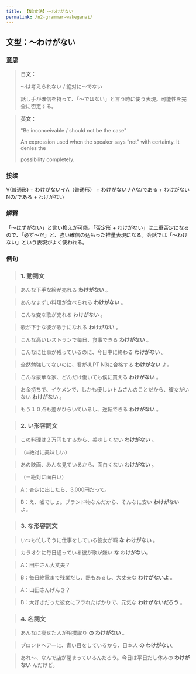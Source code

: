 ```yaml
---
title: 【N3文法】〜わけがない
permalink: /n2-grammar-wakeganai/
---
```


## 文型：〜わけがない

### 意思

> **日文：**
> 
> ～は考えられない / 絶対に〜でない
> 
> 話し手が確信を持って、「〜ではない」と言う時に使う表現。可能性を完全に否定する。


> **英文：**
> 
> "Be inconceivable / should not be the case"
> 
> An expression used when the speaker says “not” with certainty. It denies the
> 
> possibility completely.


### 接续

V(普通形) + わけがないイA（普通形） + わけがないナAな/である + わけがないNの/である + わけがない

### 解释

「〜はずがない」と言い換えが可能。「否定形 + わけがない」は二重否定になるので、「必ず〜だ」と、強い確信の込もった推量表現になる。会話では「〜わけない」という表現がよく使われる。

### 例句

> ### 1\. 動詞文

> あんな下手な絵が売れる **わけがない** 。

> あんなまずい料理が食べられる **わけがない** 。

> こんな変な歌が売れる **わけがない** 。

> 歌が下手な彼が歌手になれる **わけがない** 。

> こんな高いレストランで毎日、食事できる **わけがない** 。

> こんなに仕事が残っているのに、今日中に終わる **わけがない** 。

> 全然勉強してないのに、君がJLPT N3に合格する **わけがない** よ。

> こんな豪華な家、どんだけ働いても僕に買える **わけがない** 。

> お金持ちで、イケメンで、しかも優しいトムさんのことだから、彼女がいない **わけがない** 。

> もう１０点も差がひらいているし、逆転できる **わけがない** 。

> ### 2\. い形容詞文

> この料理は２万円もするから、美味しくない **わけがない** 。

> （=絶対に美味しい）

> あの映画、みんな見ているから、面白くない **わけがない** 。

> （＝絶対に面白い）

> A：査定に出したら、3,000円だって。

> B：え、嘘でしょ。ブランド物なんだから、そんなに安い **わけがない** よ。

> ### 3\. な形容詞文

> いつも忙しそうに仕事をしている彼女が暇 **な** **わけがない** 。

> カラオケに毎日通っている彼が歌が嫌い **な わけがない**。

> A：田中さん大丈夫？

> B：毎日終電まで残業だし、熱もあるし、大丈夫な **わけがないよ** 。

> A：山田さんげんき？

> B：大好きだった彼女にフラれたばかりで、元気な **わけがないだろう** 。

> ### 4\. 名詞文

> あんなに痩せた人が相撲取り **の** **わけがない** 。

> ブロンドヘアーに、青い目をしているから、日本人 **の わけがない**。

> あれ〜、なんで店が閉まっているんだろう。今日は平日だし休みの **わけがない** んだけど。

